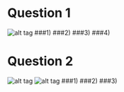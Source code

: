 # Question 1
![alt tag](https://raw.githubusercontent.com/uwoece-se2205b-2017/lab-01-lists-gui-introduction-JedraPeake/master/Capture.PNG?token=AXFuEdHL6FB_2EdnHzdaEwTnTQwgCKxMks5YnLTPwA%3D%3D)
###1)
###2)
###3)
###4)

# Question 2
![alt tag](https://raw.githubusercontent.com/uwoece-se2205b-2017/lab-01-lists-gui-introduction-JedraPeake/master/success.PNG?token=AXFuEcCHl2T1jNOLDiq059Ca6ksasplgks5YnLVEwA%3D%3D)
![alt tag](https://raw.githubusercontent.com/uwoece-se2205b-2017/lab-01-lists-gui-introduction-JedraPeake/master/failed.PNG?token=AXFuESphsif0TIuOgbdKmURQdBdAnGAvks5YnLUrwA%3D%3D)
###1)
###2)
###3)
